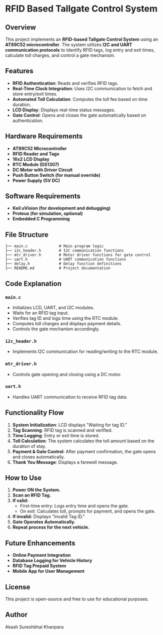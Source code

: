 # RFID Based Tallgate Control System

## Overview
This project implements an **RFID-based Tallgate Control System** using an **AT89C52 microcontroller**. The system utilizes **I2C and UART communication protocols** to identify RFID tags, log entry and exit times, calculate toll charges, and control a gate mechanism.

## Features
- **RFID Authentication**: Reads and verifies RFID tags.
- **Real-Time Clock Integration**: Uses I2C communication to fetch and store entry/exit times.
- **Automated Toll Calculation**: Computes the toll fee based on time duration.
- **LCD Display**: Displays real-time status messages.
- **Gate Control**: Opens and closes the gate automatically based on authentication.

## Hardware Requirements
- **AT89C52 Microcontroller**
- **RFID Reader and Tags**
- **16x2 LCD Display**
- **RTC Module (DS1307)**
- **DC Motor with Driver Circuit**
- **Push Button Switch (for manual override)**
- **Power Supply (5V DC)**

## Software Requirements
- **Keil uVision (for development and debugging)**
- **Proteus (for simulation, optional)**
- **Embedded C Programming**

## File Structure
```
├── main.c              # Main program logic
├── i2c_header.h        # I2C communication functions
├── mtr_driver.h        # Motor driver functions for gate control
├── uart.h              # UART communication functions
├── delay.h             # Delay function definitions
├── README.md           # Project documentation
```

## Code Explanation
### `main.c`
- Initializes LCD, UART, and I2C modules.
- Waits for an RFID tag input.
- Verifies tag ID and logs time using the RTC module.
- Computes toll charges and displays payment details.
- Controls the gate mechanism accordingly.

### `i2c_header.h`
- Implements I2C communication for reading/writing to the RTC module.

### `mtr_driver.h`
- Controls gate opening and closing using a DC motor.

### `uart.h`
- Handles UART communication to receive RFID tag data.

## Functionality Flow
1. **System Initialization**: LCD displays "Waiting for tag ID."
2. **Tag Scanning**: RFID tag is scanned and verified.
3. **Time Logging**: Entry or exit time is stored.
4. **Toll Calculation**: The system calculates the toll amount based on the duration of stay.
5. **Payment & Gate Control**: After payment confirmation, the gate opens and closes automatically.
6. **Thank You Message**: Displays a farewell message.

## How to Use
1. **Power ON the System.**
2. **Scan an RFID Tag.**
3. **If valid:**
   - First-time entry: Logs entry time and opens the gate.
   - On exit: Calculates toll, prompts for payment, and opens the gate.
4. **If invalid:** Displays "Invalid Tag ID."
5. **Gate Operates Automatically.**
6. **Repeat process for the next vehicle.**

## Future Enhancements
- **Online Payment Integration**
- **Database Logging for Vehicle History**
- **RFID Tag Prepaid System**
- **Mobile App for User Management**

## License
This project is open-source and free to use for educational purposes.

## Author
Akash Sureshbhai Khanpara


